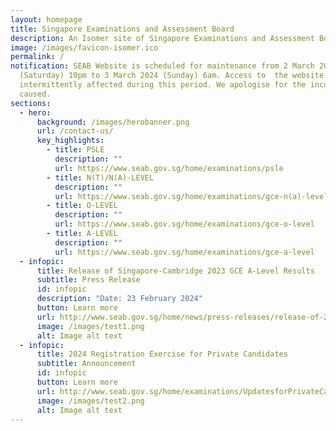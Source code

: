 ```yaml
---
layout: homepage
title: Singapore Examinations and Assessment Board
description: An Isomer site of Singapore Examinations and Assessment Board
image: /images/favicon-isomer.ico
permalink: /
notification: SEAB Website is scheduled for maintenance from 2 March 2024
  (Saturday) 10pm to 3 March 2024 (Sunday) 6am. Access to  the website will be
  intermittently affected during this period. We apologise for the inconvenience
  caused.
sections:
  - hero:
      background: /images/herobanner.png
      url: /contact-us/
      key_highlights:
        - title: PSLE
          description: ""
          url: https://www.seab.gov.sg/home/examinations/psle
        - title: N(T)/N(A)-LEVEL
          description: ""
          url: https://www.seab.gov.sg/home/examinations/gce-n(a)-level
        - title: O-LEVEL
          description: ""
          url: https://www.seab.gov.sg/home/examinations/gce-o-level
        - title: A-LEVEL
          description: ""
          url: https://www.seab.gov.sg/home/examinations/gce-a-level
  - infopic:
      title: Release of Singapore-Cambridge 2023 GCE A-Level Results
      subtitle: Press Release
      id: infopic
      description: "Date: 23 February 2024"
      button: Learn more
      url: http://www.seab.gov.sg/home/news/press-releases/release-of-2023-singapore-cambridge-gce-a-level-examination-results-on-23-february-2024
      image: /images/test1.png
      alt: Image alt text
  - infopic:
      title: 2024 Registration Exercise for Private Candidates
      subtitle: Announcement
      id: infopic
      button: Learn more
      url: http://www.seab.gov.sg/home/examinations/UpdatesforPrivateCandidates
      image: /images/test2.png
      alt: Image alt text
---
```

